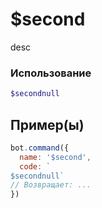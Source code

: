 # $second
desc
### Использование
```php
$secondnull
```

## Пример(ы)

```javascript
bot.command({
  name: '$second',
  code: `
$secondnull`
// Возвращает: ...
})
```